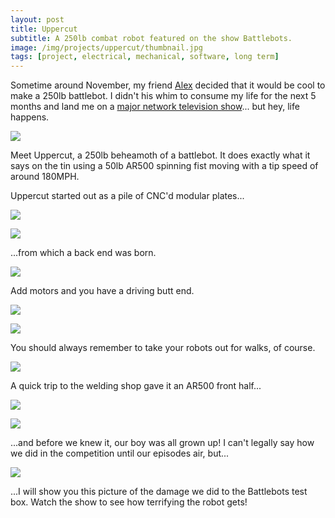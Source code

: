 ```yaml
---
layout: post
title: Uppercut
subtitle: A 250lb combat robot featured on the show Battlebots.
image: /img/projects/uppercut/thumbnail.jpg
tags: [project, electrical, mechanical, software, long term]
---
```

Sometime around November, my friend [Alex](https://alexhattori.wordpress.com/) decided that it would be cool to make a 250lb battlebot. I didn't his whim to consume my life for the next 5 months and land me on a [major network television show](https://battlebots.com)... but hey, life happens.

![](/img/projects/uppercut/1.jpg)

Meet Uppercut, a 250lb beheamoth of a battlebot. It does exactly what it says on the tin using a 50lb AR500 spinning fist moving with a tip speed of around 180MPH.

Uppercut started out as a pile of CNC'd modular plates...

![](/img/projects/uppercut/2.jpg)

![](/img/projects/uppercut/3.jpg)

...from which a back end was born.

![](/img/projects/uppercut/4.jpg)

Add motors and you have a driving butt end.

![](/img/projects/uppercut/5.jpg)

![](/img/projects/uppercut/6.jpg)

You should always remember to take your robots out for walks, of course.

![](/img/projects/uppercut/7.jpg)

A quick trip to the welding shop gave it an AR500 front half...

![](/img/projects/uppercut/8.jpg)

![](/img/projects/uppercut/9.gif)

...and before we knew it, our boy was all grown up! I can't legally say how we did in the competition until our episodes air, but...

![](/img/projects/uppercut/10.jpg)

...I will show you this picture of the damage we did to the Battlebots test box. Watch the show to see how terrifying the robot gets!






